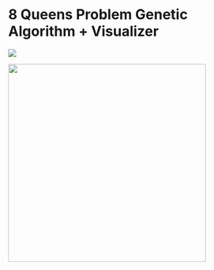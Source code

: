 # 8 Queens Problem Genetic Algorithm + Visualizer
![](https://github.com/EyalBrilling/8-Queen-Problem-Genetic-Algorithm/blob/main/report.PNG)


<img src="https://github.com/EyalBrilling/8-Queen-Problem-Genetic-Algorithm/blob/main/solution.gif" width="400" height="400" class="center"/>

